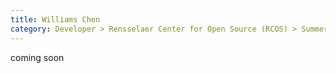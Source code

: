 ```yaml
---
title: Williams Chen
category: Developer > Rensselaer Center for Open Source (RCOS) > Summer 2025
---
```


coming soon